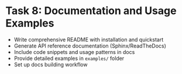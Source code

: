 # Task 8: Documentation and Usage Examples

- Write comprehensive README with installation and quickstart
- Generate API reference documentation (Sphinx/ReadTheDocs)
- Include code snippets and usage patterns in docs
- Provide detailed examples in `examples/` folder
- Set up docs building workflow
